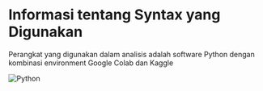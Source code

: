 # Informasi tentang Syntax yang Digunakan
Perangkat yang digunakan dalam analisis adalah software Python dengan kombinasi environment Google Colab dan Kaggle

![Python](https://www.python.org/static/community_logos/python-logo.png)
